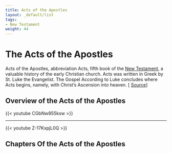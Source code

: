 ```yaml
---
title: Acts of the Apostles
layout: _default/list
tags:
- New Testament
weight: 44
---
```

# The Acts of the Apostles

Acts of the Apostles, abbreviation Acts, fifth book of the [New Testament](/tags/new-testament/), a valuable history of the early Christian church. Acts was written in Greek by St. Luke the Evangelist. The Gospel According to Luke concludes where Acts begins, namely, with Christ’s Ascension into heaven.  [ [Source](https://www.britannica.com/topic/The-Acts-of-the-Apostles-New-Testament)]

## Overview of the Acts of the Apostles
{{< youtube CGbNw855ksw >}}

---

{{< youtube Z-17KxpjL0Q >}}


## Chapters Of the Acts of the Apostles

